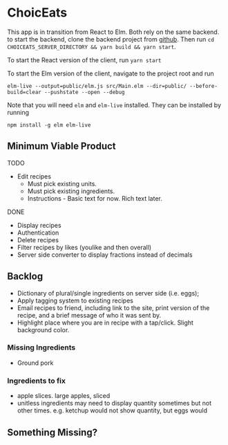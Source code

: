 ChoicEats
===============

This app is in transition from React to Elm. Both rely on the same backend. to start the backend, clone the backend project from [github](https://github.com/choiceats/choiceats-server). Then run `cd CHOICEATS_SERVER_DIRECTORY && yarn build && yarn start`.

To start the React version of the client, run `yarn start`

To start the Elm version of the client, navigate to the project root and run
```
elm-live --output=public/elm.js src/Main.elm --dir=public/ --before-build=clear --pushstate --open --debug
```

Note that you will need `elm` and `elm-live` installed. They can be installed by running
```
npm install -g elm elm-live
```


## Minimum Viable Product
TODO
* Edit recipes
  * Must pick existing units.
  * Must pick existing ingredients.
  * Instructions - Basic text for now. Rich text later.

DONE
* Display recipes
* Authentication
* Delete recipes
* Filter recipes by likes (youlike and then overall)
* Server side converter to display fractions instead of decimals

## Backlog
* Dictionary of plural/single ingredients on server side (i.e. eggs);
* Apply tagging system to existing recipes
* Email recipes to friend, including link to the site, print version of the recipe, and a brief message of who it was sent by.
* Highlight place where you are in recipe with a tap/click. Slight background color.

### Missing Ingredients
* Ground pork

### Ingredients to fix
* apple slices. large apples, sliced
* unitless ingredients may need to display quantity sometimes but not other times. e.g. ketchup would not show quantity, but eggs would

## Something Missing?
